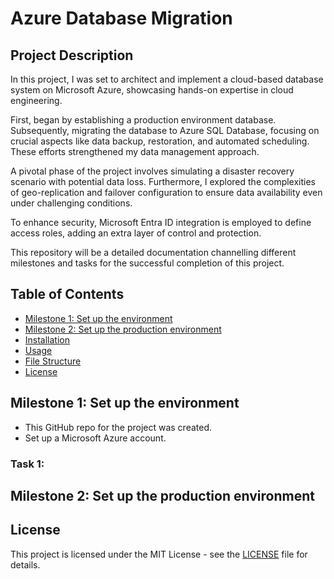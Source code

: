 # Azure Database Migration 

## Project Description
In this project, I was set to architect and implement a cloud-based database system on Microsoft Azure, showcasing hands-on expertise in cloud engineering.

First, began by establishing a production environment database. Subsequently, migrating the database to Azure SQL Database, focusing on crucial aspects like data backup, restoration, and automated scheduling. These efforts strengthened my data management approach.

A pivotal phase of the project involves simulating a disaster recovery scenario with potential data loss. Furthermore, I explored the complexities of geo-replication and failover configuration to ensure data availability even under challenging conditions.

To enhance security, Microsoft Entra ID integration is employed to define access roles, adding an extra layer of control and protection.

This repository will be a detailed documentation channelling different milestones and tasks for the successful completion of this project.


## Table of Contents
- [Milestone 1: Set up the environment](#Milestone-1:-Set-up-the-environment)
- [Milestone 2: Set up the production environment](#Milestone-2:-Set-up-the-production-environment)
- [Installation](#installation)
- [Usage](#usage)
- [File Structure](#file-structure)
- [License](#license)


## Milestone 1: Set up the environment
- This GitHub repo for the project was created.
- Set up a Microsoft Azure account.

### Task 1: 



## Milestone 2: Set up the production environment



## License
This project is licensed under the MIT License - see the [LICENSE](LICENSE) file for details.
